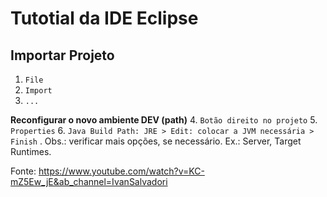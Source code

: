 # Tutotial da IDE Eclipse

## Importar Projeto
1. `File`
2. `Import`
3. `...`

**Reconfigurar o novo ambiente DEV (path)**
4. `Botão direito no projeto`
5. `Properties`
6. `Java Build Path: JRE > Edit: colocar a JVM necessária > Finish`
. Obs.: verificar mais opções, se necessário. Ex.: Server, Target Runtimes.

Fonte: https://www.youtube.com/watch?v=KC-mZ5Ew_jE&ab_channel=IvanSalvadori
